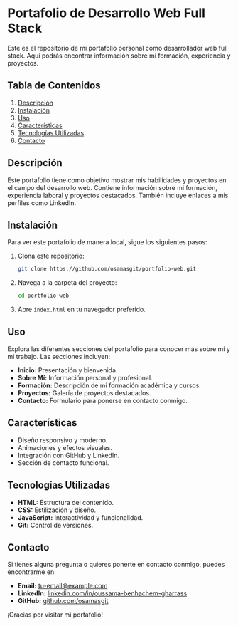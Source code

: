 # Portafolio de Desarrollo Web Full Stack

Este es el repositorio de mi portafolio personal como desarrollador web full stack. 
Aquí podrás encontrar información sobre mi formación, experiencia y proyectos.

## Tabla de Contenidos

1. [Descripción](#descripción)
2. [Instalación](#instalación)
3. [Uso](#uso)
4. [Características](#características)
5. [Tecnologías Utilizadas](#tecnologías-utilizadas)
9. [Contacto](#contacto)

## Descripción

Este portafolio tiene como objetivo mostrar mis habilidades y proyectos en el campo del desarrollo web. 
Contiene información sobre mi formación, experiencia laboral y proyectos destacados. 
También incluye enlaces a mis perfiles como LinkedIn.

## Instalación

Para ver este portafolio de manera local, sigue los siguientes pasos:

1. Clona este repositorio:
    ```bash
    git clone https://github.com/osamasgit/portfolio-web.git
    ```
2. Navega a la carpeta del proyecto:
    ```bash
    cd portfolio-web
    ```
3. Abre `index.html` en tu navegador preferido.

## Uso

Explora las diferentes secciones del portafolio para conocer más sobre mí y mi trabajo. Las secciones incluyen:

- **Inicio:** Presentación y bienvenida.
- **Sobre Mí:** Información personal y profesional.
- **Formación:** Descripción de mi formación académica y cursos.
- **Proyectos:** Galería de proyectos destacados.
- **Contacto:** Formulario para ponerse en contacto conmigo.

## Características

- Diseño responsivo y moderno.
- Animaciones y efectos visuales.
- Integración con GitHub y LinkedIn.
- Sección de contacto funcional.

## Tecnologías Utilizadas

- **HTML:** Estructura del contenido.
- **CSS:** Estilización y diseño.
- **JavaScript:** Interactividad y funcionalidad.
- **Git:** Control de versiones.

## Contacto

Si tienes alguna pregunta o quieres ponerte en contacto conmigo, puedes encontrarme en:

- **Email:** tu-email@example.com
- **LinkedIn:** [linkedin.com/in/oussama-benhachem-gharrass](https://www.linkedin.com/in/oussama-benhachem-gharrass/)
- **GitHub:** [github.com/osamasgit](https://github.com/osamasgit)

¡Gracias por visitar mi portafolio!

